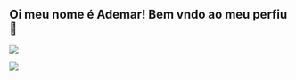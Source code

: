 ## Oi meu nome é Ademar! Bem vndo ao meu perfiu 👀
![](https://media1.tenor.com/m/kKiihgc76wwAAAAC/patrivk-suspicious.gif)


![](![](https://media1.tenor.com/m/kKiihgc76wwAAAAC/patrivk-suspicious.gif))
